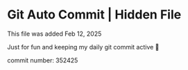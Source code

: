 # Git Auto Commit | Hidden File

This file was added Feb 12, 2025

Just for fun and keeping my daily git commit active 🤪

commit number: 352425
